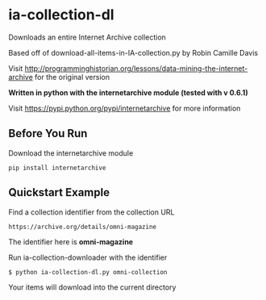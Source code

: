 ia-collection-dl
================

Downloads an entire Internet Archive collection

Based off of download-all-items-in-IA-collection.py by Robin Camille Davis

Visit http://programminghistorian.org/lessons/data-mining-the-internet-archive for the original version

**Written in python with the internetarchive module (tested with v 0.6.1)**

Visit https://pypi.python.org/pypi/internetarchive for more information

## Before You Run

Download the internetarchive module

	pip install internetarchive

## Quickstart Example

Find a collection identifier from the collection URL

	https://archive.org/details/omni-magazine

The identifier here is **omni-magazine**

Run ia-collection-downloader with the identifier

	$ python ia-collection-dl.py omni-collection

Your items will download into the current directory
